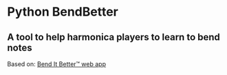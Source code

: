 # Python BendBetter

## A tool to help harmonica players to learn to bend notes

Based on: [Bend It Better™ web app](https://www.harmonica.com/bending-tool/)
